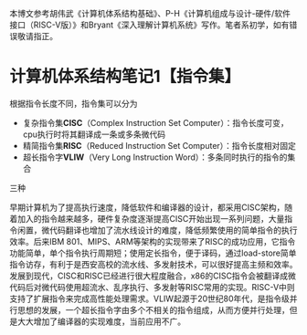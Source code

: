 本博文参考胡伟武《计算机体系结构基础》、P-H《计算机组成与设计-硬件/软件接口（RISC-V版）》和Bryant《深入理解计算机系统》写作。笔者系初学，如有错误敬请指正。

# 计算机体系结构笔记1【指令集】

根据指令长度不同，指令集可以分为

* 复杂指令集**CISC**（Complex Instruction Set Computer）：指令长度可变，cpu执行时将其翻译成一条或多条微代码
* 精简指令集**RISC**（Reduced Instruction Set Computer）：指令长度相对固定
* 超长指令字**VLIW**（Very Long Instruction Word）：多条同时执行的指令的集合

三种

早期计算机为了提高执行速度，降低软件和编译器的设计，都采用CISC架构，随着加入的指令越来越多，硬件复杂度逐渐提高CISC开始出现一系列问题，大量指令闲置，微代码翻译也增加了流水线设计的难度，降低频繁使用的简单指令的执行效率。后来IBM 801、MIPS、ARM等架构的实现带来了RISC的成功应用，它指令功能简单，单个指令执行周期短；使用定长指令，便于译码，通过load-store简单指令访存，有利于是西安高校的流水线、多发射技术，可以很好提高主频和效率。发展到现代，CISC和RISC已经进行很大程度融合，x86的CISC指令会被翻译成微代码后对微代码使用超流水、乱序执行、多发射等RISC常用的实现。RISC-V中则支持了扩展指令来完成高性能处理需求。VLIW起源于20世纪80年代，是指令级并行思想的发展，一个超长指令字由多个不相关的指令组成，从而方便并行处理，但是大大增加了编译器的实现难度，当前应用不广。

